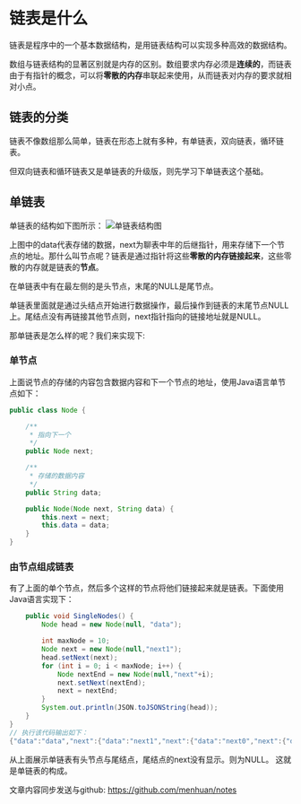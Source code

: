 # 链表是什么

链表是程序中的一个基本数据结构，是用链表结构可以实现多种高效的数据结构。

数组与链表结构的显著区别就是内存的区别。数组要求内存必须是**连续的**，而链表由于有指针的概念，可以将**零散的内存**串联起来使用，从而链表对内存的要求就相对小点。

## 链表的分类

链表不像数组那么简单，链表在形态上就有多种，有单链表，双向链表，循环链表。

但双向链表和循环链表又是单链表的升级版，则先学习下单链表这个基础。

## 单链表

单链表的结构如下图所示：
![单链表结构图](http://jikelearn.cn/2019-11-06-23-29-29.png)

上图中的data代表存储的数据，next为聊表中年的后继指针，用来存储下一个节点的地址。那什么叫节点呢？链表是通过指针将这些**零散的内存链接起来**，这些零散的内存就是链表的**节点**。

在单链表中有在最左侧的是头节点，末尾的NULL是尾节点。

单链表里面就是通过头结点开始进行数据操作，最后操作到链表的末尾节点NULL上。尾结点没有再链接其他节点则，next指针指向的链接地址就是NULL。

那单链表是怎么样的呢？我们来实现下:

### 单节点

上面说节点的存储的内容包含数据内容和下一个节点的地址，使用Java语言单节点如下：

```Java
public class Node {

    /**
     * 指向下一个
     */
    public Node next;

    /**
     * 存储的数据内容
     */
    public String data;

    public Node(Node next, String data) {
        this.next = next;
        this.data = data;
    }
}
```

### 由节点组成链表

有了上面的单个节点，然后多个这样的节点将他们链接起来就是链表。下面使用Java语言实现下：

```Java
    public void SingleNodes() {
        Node head = new Node(null, "data");

        int maxNode = 10;
        Node next = new Node(null,"next1");
        head.setNext(next);
        for (int i = 0; i < maxNode; i++) {
            Node nextEnd = new Node(null,"next"+i);
            next.setNext(nextEnd);
            next = nextEnd;
        }
        System.out.println(JSON.toJSONString(head));
    }
}
// 执行该代码输出如下：
{"data":"data","next":{"data":"next1","next":{"data":"next0","next":{"data":"next1","next":{"data":"next2","next":{"data":"next3","next":{"data":"next4","next":{"data":"next5","next":{"data":"next6","next":{"data":"next7","next":{"data":"next8","next":{"data":"next9"}}}}}}}}}}}}
```

从上面展示单链表有头节点与尾结点，尾结点的next没有显示。则为NULL。
这就是单链表的构成。


文章内容同步发送与github: https://github.com/menhuan/notes